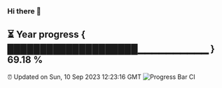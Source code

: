 ### Hi there 👋
⏳ Year progress { ████████████████████▁▁▁▁▁▁▁▁▁▁ } 69.18 %
---
⏰ Updated on Sun, 10 Sep 2023 12:23:16 GMT
![Progress Bar CI](https://github.com/liununu/liununu/workflows/Progress%20Bar%20CI/badge.svg)

